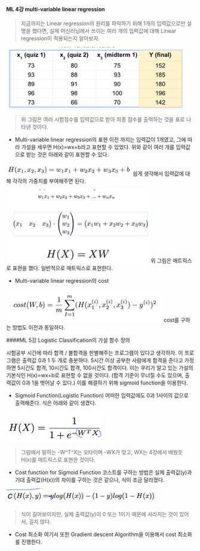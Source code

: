 #### ML 4강 multi-variable linear regression
> 지금까지는 Linear regression의 원리를 파악하기 위해 1개의 입력값으로만 설명을 했다면, 실제 머신러닝에서 쓰이는 여러 개의 입력값에 대해  Linear regression이 적용되는지 알아보자.

![그림5.png](https://github.com/Jangbyeongwook/firstgit/blob/master/study/image5.png) 
> 위 그림은 여러 시험점수를 입력값으로 받아 최종 점수를 출력하는 것을 표로 나타낸 것이다.

+ Multi-variable linear regression의 표현
이전 까지는 입력값이 1개였고, 그에 따라 가설을 세우면 H(x)=wx+b라고 표현할 수 있었다. 위와 같이 여러 개를 입력값으로 받는 것은 아래와 같이 표현할 수 있다.

![그림6.png](https://github.com/Jangbyeongwook/firstgit/blob/master/study/image6.png)
쉽게 생각해서 입력값에 대해 각각의 가중치를 부여해주면 된다.

![그림8.png](https://github.com/Jangbyeongwook/firstgit/blob/master/study/image8.png)
위 그림은 매트릭스로 표현을 했다. 일반적으로 매트릭스로 표현한다. 

+ Multi-variable linear regression의 cost

![그림7.png](https://github.com/Jangbyeongwook/firstgit/blob/master/study/image7.png)
cost를 구하는 방법도 이전과 동일하다.

####ML 5강 Logistic Classification의 가설 함수 정의

시험공부 시간에 따라 합격 / 불합격을 판별해주는 프로그램이 있다고 생각하자. 이 프로그램은 출력값 0과 1 두 개로 충분하다. 
5시간 이상 공부한 사람에게 합격을 준다고 가정하면 5시간도 합격, 10시간도 합격, 100시간도 합격이다. 
이는 우리가 알고 있는 가설의 기본식인 H(x)=wx+b로 표현할 수 없을 것이다. (합격 기준이 무너질 수도 있으며, 출력값이 0과 1을 벗어날 수 있다.)
이를 해결하기 위해 sigmoid function을 이용한다.

+ Sigmoid Function(Logistic Function)
 어떠한 입력값에도 0과 1사이의 값으로 출력해준다.
 식은 아래와 같이 생겼다. 
 
![그림9.png](https://github.com/Jangbyeongwook/firstgit/blob/master/study/image9.png)
> 그림에서 말하는 -W^T^X는 오타이며 -WX가 맞고, WX는 4강에서 배웠듯 H(x)를 매트릭스로 표현한 것이다.

+ Cost function for Sigmoid Function
 코스트를 구하는 방법은 실제 출력값(y)과 기대 출력값(H(x))의 차이를 구하는 것은 같으나, 식이 조금 달라졌다.
 
![그림10.png](https://github.com/Jangbyeongwook/firstgit/blob/master/study/image10.png)
>식이 길어보이지만, 실제 출력값(y)이 0 또는 1이기 때문에 사라지는 것이 있어서, 길지 않다.

+ Cost 최소화
 여기서 또한 Gradient descent Algorithm을 이용해서 cost 최소화를 진행한다.




